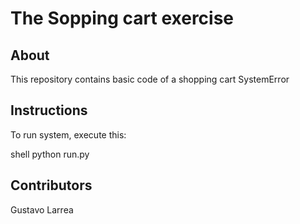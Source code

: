 # The Sopping cart exercise
## About

This repository contains basic code of a shopping cart SystemError

## Instructions

To run system, execute this:

shell
python run.py



## Contributors
Gustavo Larrea